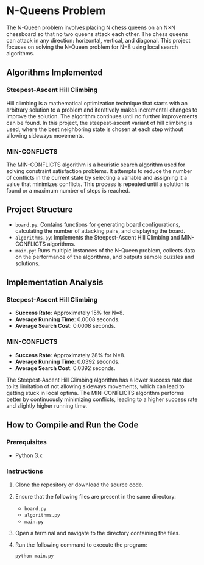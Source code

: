 
# N-Queens Problem

The N-Queen problem involves placing N chess queens on an N×N chessboard so that no two queens attack each other. The chess queens can attack in any direction: horizontal, vertical, and diagonal. This project focuses on solving the N-Queen problem for N=8 using local search algorithms.

## Algorithms Implemented

### Steepest-Ascent Hill Climbing
Hill climbing is a mathematical optimization technique that starts with an arbitrary solution to a problem and iteratively makes incremental changes to improve the solution. The algorithm continues until no further improvements can be found. In this project, the steepest-ascent variant of hill climbing is used, where the best neighboring state is chosen at each step without allowing sideways movements.

### MIN-CONFLICTS
The MIN-CONFLICTS algorithm is a heuristic search algorithm used for solving constraint satisfaction problems. It attempts to reduce the number of conflicts in the current state by selecting a variable and assigning it a value that minimizes conflicts. This process is repeated until a solution is found or a maximum number of steps is reached.

## Project Structure

- `board.py`: Contains functions for generating board configurations, calculating the number of attacking pairs, and displaying the board.
- `algorithms.py`: Implements the Steepest-Ascent Hill Climbing and MIN-CONFLICTS algorithms.
- `main.py`: Runs multiple instances of the N-Queen problem, collects data on the performance of the algorithms, and outputs sample puzzles and solutions.

## Implementation Analysis

### Steepest-Ascent Hill Climbing
- **Success Rate**: Approximately 15% for N=8.
- **Average Running Time**: 0.0008 seconds.
- **Average Search Cost**: 0.0008 seconds.

### MIN-CONFLICTS
- **Success Rate**: Approximately 28% for N=8.
- **Average Running Time**: 0.0392 seconds.
- **Average Search Cost**: 0.0392 seconds.

The Steepest-Ascent Hill Climbing algorithm has a lower success rate due to its limitation of not allowing sideways movements, which can lead to getting stuck in local optima. The MIN-CONFLICTS algorithm performs better by continuously minimizing conflicts, leading to a higher success rate and slightly higher running time.

## How to Compile and Run the Code

### Prerequisites
- Python 3.x

### Instructions

1. Clone the repository or download the source code.
2. Ensure that the following files are present in the same directory:
   - `board.py`
   - `algorithms.py`
   - `main.py`

3. Open a terminal and navigate to the directory containing the files.
4. Run the following command to execute the program:
   ```sh
   python main.py
